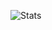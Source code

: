 ![Stats](https://github-readme-stats.vercel.app/api?username=buddhathapa12&&show_icons=true&title_color=ffffff&icon_color=bb2acf&text_color=daf7dc&bg_color=151515)
